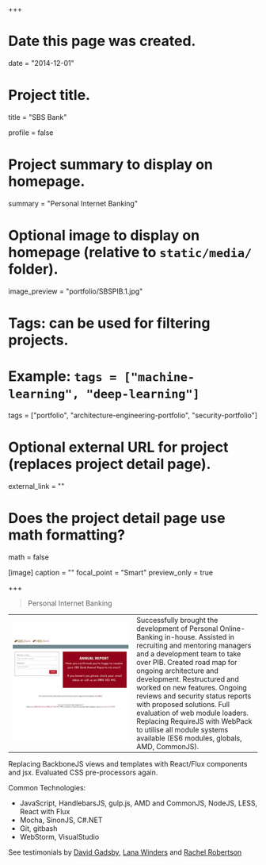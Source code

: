 +++
# Date this page was created.
date = "2014-12-01"

# Project title.
title = "SBS Bank"

profile = false

# Project summary to display on homepage.
summary = "Personal Internet Banking"

# Optional image to display on homepage (relative to `static/media/` folder).
image_preview = "portfolio/SBSPIB.1.jpg"

# Tags: can be used for filtering projects.
# Example: `tags = ["machine-learning", "deep-learning"]`
tags = ["portfolio", "architecture-engineering-portfolio", "security-portfolio"]

# Optional external URL for project (replaces project detail page).
external_link = ""

# Does the project detail page use math formatting?
math = false

[image]
caption = ""
focal_point = "Smart"
preview_only = true

+++

> Personal Internet Banking

<table style="display: table">
   <tr>
      <td style="text-align: left; width: 50%"><a href="https://secure.sbsbank.co.nz/personal/" target="_blank"><img src="featured.jpg"></a></td>
      <td style="text-align: left">
         Successfully brought the development of Personal Online-Banking in-house.
         Assisted in recruiting and mentoring managers and a development team to take over PIB.
         Created road map for ongoing architecture and development. Restructured and worked on new features. Ongoing reviews and security status reports with proposed solutions.
         Full evaluation of web module loaders. Replacing RequireJS with WebPack to utilise all module systems available (ES6 modules, globals, AMD, CommonJS).         
      </td>
   </tr>
</table>

Replacing BackboneJS views and templates with React/Flux components and jsx. Evaluated CSS pre-processors again.

Common Technologies:

* JavaScript, HandlebarsJS, gulp.js, AMD and CommonJS, NodeJS, LESS, React with Flux
* Mocha, SinonJS, C#.NET
* Git, gitbash
* WebStorm, VisualStudio

See testimonials by [David Gadsby](../testimonial-david-gadsby), [Lana Winders](../testimonial-lana-winders) and [Rachel Robertson](../testimonial-rachel-robertson)





